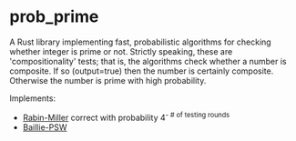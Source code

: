 # prob_prime

A Rust library implementing fast, probabilistic algorithms for checking whether integer is prime or not.
Strictly speaking, these are 'compositionality' tests; that is, the algorithms check whether a number is composite. If so (output=true) then the number is certainly composite. Otherwise the number is prime with high probability.

Implements:
* [Rabin-Miller](https://en.wikipedia.org/wiki/Miller%E2%80%93Rabin_primality_test) correct with probability 4<sup>- # of testing rounds</sup> 
* [Baillie-PSW](https://en.wikipedia.org/wiki/Baillie%E2%80%93PSW_primality_test)




